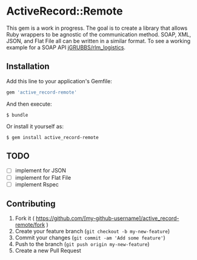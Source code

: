 # ActiveRecord::Remote

This gem is a work in progress. The goal is to create a library that allows Ruby wrappers to be agnostic of the communication method. SOAP, XML, JSON, and Flat File all can be written in a similar format. To see a working example for a SOAP API [jGRUBBS/rlm_logistics](https://github.com/jGRUBBS/rlm_logistics).

## Installation

Add this line to your application's Gemfile:

```ruby
gem 'active_record-remote'
```

And then execute:

    $ bundle

Or install it yourself as:

    $ gem install active_record-remote

## TODO
- [ ] implement for JSON
- [ ] implement for Flat File
- [ ] implement Rspec

## Contributing

1. Fork it ( https://github.com/[my-github-username]/active_record-remote/fork )
2. Create your feature branch (`git checkout -b my-new-feature`)
3. Commit your changes (`git commit -am 'Add some feature'`)
4. Push to the branch (`git push origin my-new-feature`)
5. Create a new Pull Request
